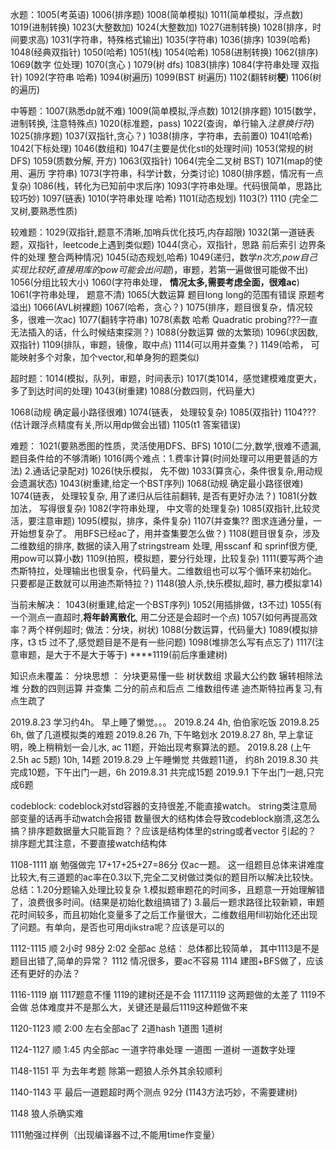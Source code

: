 水题：1005(考英语)  1006(排序题) 1008(简单模拟) 1011(简单模拟，浮点数) 1019(进制转换) 1023(大整数加) 1024(大整数加)
1027(进制转换) 1028(排序，时间要求高) 1031(字符串，特殊格式输出) 1035(字符串) 1036(排序) 1039(哈希) 1048(经典双指针) 1050(哈希) 1051(栈) 1054(哈希) 1058(进制转换) 
1062(排序) 1069(数字 位处理) 1070(贪心 ) 1079(树 dfs) 1083(排序) 1084(字符串处理 双指针)
1092(字符串 哈希) 1094(树遍历) 1099(BST 树遍历) 1102(翻转树**梗**) 1106(树的遍历)

中等题：1007(熟悉dp就不难) 1009(简单模拟,浮点数) 1012(排序题) 1015(数学，进制转换, 注意特殊点) 1020(标准题，pass)
1022(查询，单行输入*注意换行符*) 1025(排序题) 1037(双指针,贪心？)  1038(排序，字符串，去前置0) 1041(哈希)
1042(下标处理) 1046(数组和) 1047(主要是优化stl的处理时间) 1053(常规的树DFS)
1059(质数分解, 开方) 1063(双指针) 1064(完全二叉树 BST) 1071(map的使用、遍历 字符串)
1073(字符串，科学计数，分类讨论)
1080(排序题，情况有一点复杂)
1086(栈，转化为已知前中求后序)
1093(字符串处理。代码很简单，思路比较巧妙)
1097(链表)
1010(字符串处理 哈希)
1101(动态规划)
1103(?)
1110 (完全二叉树,要熟悉性质)

较难题：1029(双指针,题意不清晰,加哨兵优化技巧,内存超限)
1032(第一道链表题，双指针，leetcode上遇到类似题)
1044(贪心，双指针，思路 前后索引 边界条件的处理 整合两种情况) 
1045(动态规划,哈希)
1049(递归，数学*n次方,pow自己实现比较好,直接用库的pow可能会出问题*)，审题，若第一遍做很可能做不出)
1056(分组比较大小)
1060(字符串处理， **情况太多,需要考虑全面，很难ac**)
1061(字符串处理， 题意不清)
1065(大数运算 题目long long的范围有错误 原题考溢出)
1066(AVL树裸题)
1067(哈希，贪心？)
1075(排序，题目很复杂，情况较多，很难一次ac)
1077(翻转字符串)
1078(素数 哈希 Quadratic probing???一直无法插入的话，什么时候结束探测？)
1088(分数运算 做的太繁琐)
1096(求因数,双指针)
1109(排队，审题，镜像，取中点)
1114(可以用并查集？)
1149(哈希， 可能映射多个对象，加个vector,和单身狗的题类似)

超时题：1014(模拟，队列，审题，时间表示) 
1017(类1014，感觉建模难度更大，多了到达时间的处理)
1043(树重建)
1088(分数四则，代码量大)

1068(动规 确定最小路径很难)
1074(链表， 处理较复杂)
1085(双指针)
1104??? (估计跟浮点精度有关,所以用dp做会出错)
1105(t1 答案错误)


难题：
1021(要熟悉图的性质，灵活使用DFS、BFS) 
1010(二分,数学,很难不遗漏,题目条件给的不够清晰) 
1016(两个难点：1.费率计算(时间处理可以用更普适的方法) 2.通话记录配对) 
1026(快乐模拟， 先不做)
1033(算贪心，条件很复杂,用动规会遗漏状态)
1043(树重建,给定一个BST序列)
1068(动规 确定最小路径很难)
1074(链表， 处理较复杂, 用了递归从后往前翻转, 是否有更好办法？)
1081(分数加法， 写得很复杂)
1082(字符串处理， 中文零的处理复杂)
1085(双指针,比较灵活，要注意审题)
1095(模拟，排序，条件复杂)
1107(并查集?? 图求连通分量，一开始想复杂了。 用BFS已经ac了，用并查集要怎么做？)
1108(题目很复杂，涉及二维数组的排序, 数据的读入用了stringstream 处理, 用sscanf 和 sprinf很方便, 用pow可以算小数)
1109(拍照，模拟题，要分行处理，比较复杂)
1111(要写两个迪杰斯特拉，处理输出也很复杂，代码量大。二维数组也可以写个循环来初始化。 只要都是正数就可以用迪杰斯特拉？)
1148(狼人杀,快乐模拟,超时, 暴力模拟拿14)

当前未解决：
1043(树重建,给定一个BST序列)
1052(用插排做，t3不过)
1055(有一个测点一直超时,**将年龄离散化**, 用二分还是会超时一个点)
1057(如何再提高效率？两个样例超时; 做法：分块，树状)
1088(分数运算，代码量大)
1089(模拟排序，t3 t5 过不了,感觉题目是不是有一些问题)
1098(堆排怎么写有点忘了)
1117(注意审题，是大于不是大于等于)
****1119(前后序重建树)


知识点未覆盖：
分块思想 ：
分块更易懂一些
树状数组
求最大公约数 辗转相除法
堆
分数的四则运算
并查集
二分的前点和后点
二维数组传递
迪杰斯特拉再复习,有点生疏了

2019.8.23 学习约4h。 早上睡了懒觉。。。
2019.8.24 4h, 伯伯家吃饭
2019.8.25 6h, 做了几道模拟类的难题
2019.8.26 7h, 下午略划水
2019.8.27 8h, 早上拿证明，晚上稍稍划一会儿水, ac 11题，开始出现考察算法的题。
2019.8.28 (上午2.5h ac 5题) 10h, 14题
2019.8.29 上午睡懒觉 共做题11道， 约8h
2019.8.30 共完成10题，下午出门一趟，6h
2019.8.31 共完成15题
2019.9.1 下午出门一趟,只完成6题

codeblock:
codeblock对std容器的支持很差,不能直接watch。
string类注意局部变量的话再手动watch会报错
数量很大的结构体会导致codeblock崩溃,这怎么搞？排序题数据量大只能盲跑？？应该是结构体里的string或者vector 引起的？
排序题尤其注意，不要直接watch结构体


1108-1111 崩 勉强做完 17+17+25+27=86分 仅ac一题。
这一组题目总体来讲难度比较大,有三道题的ac率在0.3以下,完全二叉树做过类似的题目所以解决比较快。
总结：1.20分题输入处理比较复杂
1.模拟题审题花的时间多，且题意一开始理解错了，浪费很多时间。(结果是初始化数组搞错了)
3.最后一题求路径比较新颖，审题花时间较多，而且初始化变量多了之后工作量很大，二维数组用fill初始化还出现了问题。有单向，是否也可用djikstra呢？应该是可以的

1112-1115 顺 2小时 98分  2:02 全部ac
总结：
总体都比较简单， 其中1113是不是题目出错了,简单的异常？ 
1112 情况很多，要ac不容易  1114 建图+BFS做了，应该还有更好的办法？

1116-1119 崩  1117题意不懂 1119的建树还是不会
1117.1119 这两题做的太差了 1119不会做  总体难度并不是那么大，关键还是最后1119这种题做不来

1120-1123 顺  2:00 左右全部ac了  2道hash 1道图 1道树 

1124-1127 顺 1:45 内全部ac  一道字符串处理 一道图 一道树 一道数字处理

1148-1151 平 为去年考题 除第一题狼人杀外其余较顺利

1140-1143 平 最后一道题超时两个测点 92分 (1143方法巧妙，不需要建树)



1148 狼人杀确实难


1111勉强过样例（出现编译器不过,不能用time作变量）

